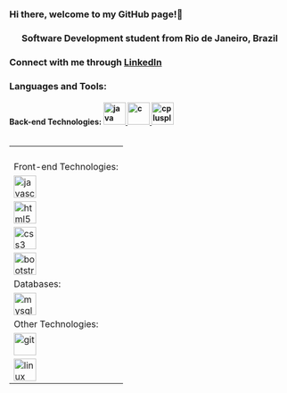

<!--
**rafael-lassance/rafael-lassance** is a ✨ _special_ ✨ repository because its `README.md` (this file) appears on your GitHub profile.
### Hi there 👋

Here are some ideas to get you started:

- 🔭 I’m currently working on ...
- 🌱 I’m currently learning ...
- 👯 I’m looking to collaborate on ...
- 🤔 I’m looking for help with ...
- 💬 Ask me about ...
- 📫 How to reach me: ...
- 😄 Pronouns: ...
- ⚡ Fun fact: ...
-->
### Hi there, welcome to my GitHub page!👋

<h3 align="center">Software Development student from Rio de Janeiro, Brazil</h3>

<h3 align="left">Connect with me through <a href="https://www.linkedin.com/in/rafael-loamartinez/" target="_blank">LinkedIn</a></h3>
<h3 align="left">Languages and Tools:</h3>
<h4 align="left">Back-end Technologies:
<a href="https://www.java.com" target="_blank"> <img src="https://devicons.github.io/devicon/devicon.git/icons/java/java-original-wordmark.svg" alt="java" width="40"            height="40"/> </a>
<a href="https://www.cprogramming.com/" target="_blank"> <img src="https://devicons.github.io/devicon/devicon.git/icons/c/c-original.svg" alt="c" width="40" height="40"/> </a>
<a href="https://www.w3schools.com/cpp/" target="_blank"> <img src="https://devicons.github.io/devicon/devicon.git/icons/cplusplus/cplusplus-original.svg" alt="cplusplus" width="40" height="40"/> </a>

</h4>

<p align="left">
</p>


<table align="left">
<tr> <td></td></tr>
  <tr><td>
  </td></tr>
  <tr><td> </td></tr>
  <tr><td> </td></tr>
  
<tr> <td>Front-end Technologies: </td></tr>

 <tr><td><a href="https://developer.mozilla.org/en-US/docs/Web/JavaScript" target="_blank"> <img src="https://devicons.github.io/devicon/devicon.git/icons/javascript/javascript-          original.svg" alt="javascript" width="40" height="40"/> </a></td></tr>
  
 <tr><td><a href="https://www.w3.org/html/" target="_blank"> <img src="https://devicons.github.io/devicon/devicon.git/icons/html5/html5-original-wordmark.svg" alt="html5" width="40"       height="40"/> </a></td></tr>
  
   <tr><td><a href="https://www.w3schools.com/css/" target="_blank"> <img src="https://devicons.github.io/devicon/devicon.git/icons/css3/css3-original-wordmark.svg" alt="css3"             width="40" height="40"/> </a> </td></tr>

   <tr><td><a href="https://getbootstrap.com" target="_blank"> <img src="https://devicons.github.io/devicon/devicon.git/icons/bootstrap/bootstrap-plain.svg" alt="bootstrap" width="40"      height="40"/> </a></td></tr>

<tr> <td>Databases: </td></tr>
 <tr><td><a href="https://www.mysql.com/" target="_blank"> <img src="https://devicons.github.io/devicon/devicon.git/icons/mysql/mysql-original-wordmark.svg" alt="mysql" width="40"        height="40"/> </a></td></tr>

<tr> <td>Other Technologies: </td></tr>
   <tr><td><a href="https://git-scm.com/" target="_blank"> <img src="https://www.vectorlogo.zone/logos/git-scm/git-scm-icon.svg" alt="git" width="40" height="40"/> </a></td></tr>
  
   <tr><td><a href="https://www.linux.org/" target="_blank"> <img src="https://devicons.github.io/devicon/devicon.git/icons/linux/linux-original.svg" alt="linux" width="40"                height="40"/> </a></td></tr>

</table>

